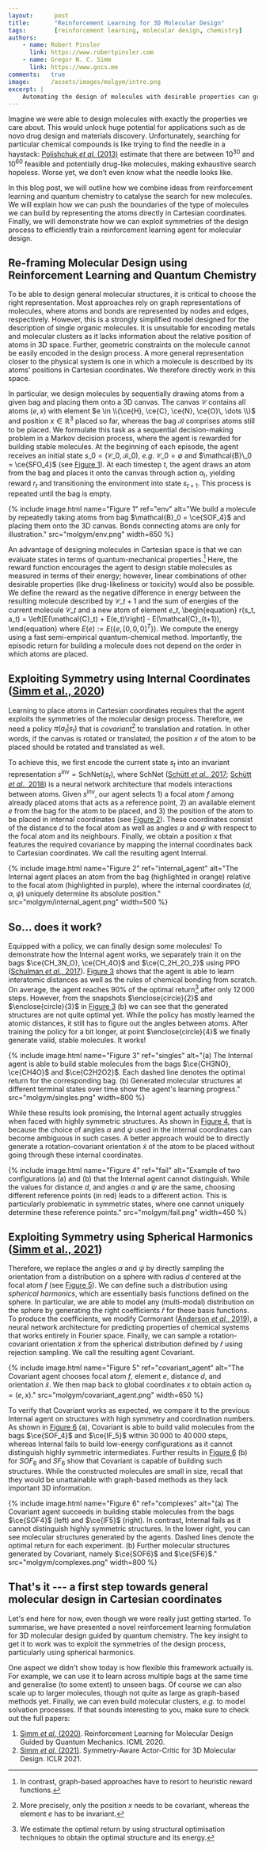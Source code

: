 ```yaml
---
layout:      post
title:       "Reinforcement Learning for 3D Molecular Design"
tags:        [reinforcement learning, molecular design, chemistry]
authors:
    - name: Robert Pinsler
      link: https://www.robertpinsler.com
    - name: Gregor N. C. Simm
      link: https://www.gncs.me
comments:   true
image:      /assets/images/molgym/intro.png
excerpt: |
    Automating the design of molecules with desirable properties can greatly accelerate the search for novel drugs and materials. However, to make further progress we need to go beyond graph-based approaches. In this blog post, we use ideas from reinforcement learning and quantum chemistry to make a first step towards 3D molecular design.
---
```


Imagine we were able to design molecules with exactly the properties we care about. This would unlock huge potential for applications such as de novo drug design and materials discovery. Unfortunately, searching for particular chemical compounds is like trying to find the needle in a haystack: [Polishchuk _et al._ (2013)](https://doi.org/10.1007/s10822-013-9672-4) estimate that there are between $10^{30}$ and $10^{60}$ feasible and potentially drug-like molecules, making exhaustive search hopeless. Worse yet, we don’t even know what the needle looks like.

In this blog post, we will outline how we combine ideas from reinforcement learning and quantum chemistry to catalyse the search for new molecules. We will explain how we can push the boundaries of the type of molecules we can build by representing the atoms directly in Cartesian coordinates. Finally, we will demonstrate how we can exploit symmetries of the design process to efficiently train a reinforcement learning agent for molecular design.

## Re-framing Molecular Design using Reinforcement Learning and Quantum Chemistry

To be able to design general molecular structures, it is critical to choose the right representation. Most approaches rely on graph representations of molecules, where atoms and bonds are represented by nodes and edges, respectively. However, this is a strongly simplified model designed for the description of single organic molecules. It is unsuitable for encoding metals and molecular clusters as it lacks information about the relative position of atoms in 3D space. Further, geometric constraints on the molecule cannot be easily encoded in the design process. A more general representation closer to the physical system is one in which a molecule is described by its atoms' positions in Cartesian coordinates. We therefore directly work in this space.

In particular, we design molecules by sequentially drawing atoms from a given bag and placing them onto a 3D canvas. The canvas $\mathcal{C}$ contains all atoms $(e, x)$ with element $e \in \\{\ce{H}, \ce{C}, \ce{N}, \ce{O}\, \dots \\}$ and position $x \in \mathbb{R}^3$ placed so far, whereas the bag $\mathcal{B}$ comprises atoms still to be placed. We formulate this task as a sequential decision-making problem in a Markov decision process, where the agent is rewarded for building stable molecules. At the beginning of each episode, the agent receives an initial state $s\_0 = (\mathcal{C}\_{0}, \mathcal{B}\_0)$, _e.g._ $\mathcal{C}\_0 = \emptyset$ and $\mathcal{B}\_0 = \ce{SFO_4}$ (see [Figure 1](#figure-env)). At each timestep $t$, the agent draws an atom from the bag and places it onto the canvas through action $a_t$, yielding reward $r_t$ and transitioning the environment into state $s_{t+1}$. This process is repeated until the bag is empty.

{% include image.html
    name="Figure 1"
    ref="env"
    alt="We build a molecule by repeatedly taking atoms from bag $\mathcal{B}_0 = \ce{SOF_4}$ and placing them onto the 3D canvas. Bonds connecting atoms are only for illustration."
    src="molgym/env.png"
    width=650
%}

An advantage of designing molecules in Cartesian space is that we can evaluate states in terms of quantum-mechanical properties.[^1] Here, the reward function encourages the agent to design stable molecules as measured in terms of their energy; however, linear combinations of other desirable properties (like drug-likeliness or toxicity) would also be possible. We define the reward as the negative difference in energy between the resulting molecule described by $\mathcal{C}\_{t+1}$ and the sum of energies of the current molecule $\mathcal{C}\_t$ and a new atom of element $e\_t$,
\begin{equation}
    r(s\_t, a\_t) = \left[E(\mathcal{C}\_t) + E(e\_t)\right] - E(\mathcal{C}\_{t+1}),
\end{equation}
where $E(e) := E(\{e, [0,0,0]^T \})$. We compute the energy using a fast semi-empirical quantum-chemical method. Importantly, the episodic return for building a molecule does not depend on the order in which atoms are placed.

## Exploiting Symmetry using Internal Coordinates ([Simm et al., 2020](http://proceedings.mlr.press/v119/simm20b.html))

Learning to place atoms in Cartesian coordinates requires that the agent exploits the symmetries of the molecular design process. Therefore, we need a policy $\pi(a_t \vert s_t)$ that is _covariant_[^2] to translation and rotation. In other words, if the canvas is rotated or translated, the position $x$ of the atom to be placed should be rotated and translated as well.

To achieve this, we first encode the current state $s_t$ into an invariant representation $s^\text{inv} = \mathsf{SchNet}(s_t)$, where $\mathsf{SchNet}$ ([Schütt _et al._, 2017](https://proceedings.neurips.cc/paper/2017/hash/303ed4c69846ab36c2904d3ba8573050-Abstract.html); [Schütt _et al._, 2018](https://doi.org/10.1063/1.5019779)) is a neural network architecture that models interactions between atoms. Given $s^\text{inv}$, our agent selects 1) a focal atom $f$ among already placed atoms that acts as a reference point, 2) an available element $e$ from the bag for the atom to be placed, and 3) the position of the atom to be placed in internal coordinates (see [Figure 2](#figure-internal_agent)). These coordinates consist of the distance $d$ to the focal atom as well as angles $\alpha$ and $\psi$ with respect to the focal atom and its neighbours. Finally, we obtain a position $x$ that features the required covariance by mapping the internal coordinates back to Cartesian coordinates. We call the resulting agent $\mathsf{Internal}$.

{% include image.html
    name="Figure 2"
    ref="internal_agent"
    alt="The $\mathsf{Internal}$ agent places an atom from the bag (highlighted in orange) relative to the focal atom (highlighted in purple), where the internal coordinates $(d, \alpha, \psi)$ uniquely determine its absolute position."
    src="molgym/internal_agent.png"
    width=500
%}

## So... does it work?

Equipped with a policy, we can finally design some molecules! To demonstrate how the $\mathsf{Internal}$ agent works, we separately train it on the bags $\ce{CH_3N_O}, \ce{CH_4O}$ and $\ce{C_2H_2O_2}$ using PPO ([Schulman _et al._, 2017](https://arxiv.org/abs/1707.06347)). [Figure 3](#figure-singles) shows that the agent is able to learn interatomic distances as well as the rules of chemical bonding from scratch. On average, the agent reaches $90\%$ of the optimal return[^3] after only $12\,000$ steps. However, from the snapshots $\enclose{circle}{2}$ and $\enclose{circle}{3}$ in [Figure 3](#figure-singles) (b) we can see that the generated structures are not quite optimal yet. While the policy has mostly learned the atomic distances, it still has to figure out the angles between atoms. After training the policy for a bit longer, at point $\enclose{circle}{4}$ we finally generate valid, stable molecules. It works!

{% include image.html
    name="Figure 3"
    ref="singles"
    alt="(a) The $\mathsf{Internal}$ agent is able to build stable molecules from the bags $\ce{CH3NO}, \ce{CH4O}$ and $\ce{C2H2O2}$. Each dashed line denotes the optimal return for the corresponding bag.
    (b) Generated molecular structures at different terminal states over time show the agent's learning progress."
    src="molgym/singles.png"
    width=800
%}

While these results look promising, the $\mathsf{Internal}$ agent actually struggles when faced with highly symmetric structures. As shown in [Figure 4](#figure-fail), that is because the choice of angles $\alpha$ and $\psi$ used in the internal coordinates can become ambiguous in such cases. A better approach would be to directly generate a rotation-covariant orientation $\tilde{x}$ of the atom to be placed without going through these internal coordinates.

{% include image.html
    name="Figure 4"
    ref="fail"
    alt="Example of two configurations (a) and (b) that the $\mathsf{Internal}$ agent cannot distinguish. While the values for distance $d$, and angles $\alpha$ and $\psi$ are the same, choosing different reference points (in red) leads to a different action. This is particularly problematic in symmetric states, where one cannot uniquely determine these reference points."
    src="molgym/fail.png"
    width=450
%}

## Exploiting Symmetry using Spherical Harmonics ([Simm et al., 2021](https://openreview.net/forum?id=jEYKjPE1xYN))

Therefore, we replace the angles $\alpha$ and $\psi$ by directly sampling the orientation from a distribution on a sphere with radius $d$ centered at the focal atom $f$ (see [Figure 5](#figure-covariant_agent)). We can define such a distribution using _spherical harmonics_, which are essentially basis functions defined on the sphere. In particular, we are able to model any (multi-modal) distribution on the sphere by generating the right coefficients $\hat{r}$ for these basis functions. To produce the coefficients, we modify $\mathsf{Cormorant}$ ([Anderson _et al._, 2019](https://papers.nips.cc/paper/2019/hash/03573b32b2746e6e8ca98b9123f2249b-Abstract.html)), a neural network architecture for predicting properties of chemical systems that works entirely in Fourier space. Finally, we can sample a rotation-covariant orientation $\tilde{x}$ from the spherical distribution defined by $\hat{r}$ using rejection sampling. We call the resulting agent $\mathsf{Covariant}$.

{% include image.html
    name="Figure 5"
    ref="covariant_agent"
    alt="The $\mathsf{Covariant}$ agent chooses focal atom $f$, element $e$, distance $d$, and orientation $\tilde{x}$. We then map back to global coordinates $x$ to obtain action $a_t = (e, x)$."
    src="molgym/covariant_agent.png"
    width=650
%}

To verify that $\mathsf{Covariant}$ works as expected, we compare it to the previous $\mathsf{Internal}$ agent on structures with high symmetry and coordination numbers. As shown in [Figure 6](#figure-complexes) (a), $\mathsf{Covariant}$ is able to build valid molecules from the bags $\ce{SOF_4}$ and $\ce{IF_5}$ within $30\,000$ to $40\,000$ steps, whereas $\mathsf{Internal}$ fails to build low-energy configurations as it cannot distinguish highly symmetric intermediates. Further results in [Figure 6](#figure-complexes) (b) for $SOF_6$ and $SF_6$ show that $\mathsf{Covariant}$ is capable of building such structures. While the constructed molecules are small in size, recall that they would be unattainable with graph-based methods as they lack important 3D information.

{% include image.html
    name="Figure 6"
    ref="complexes"
    alt="(a) The $\mathsf{Covariant}$ agent succeeds in building stable molecules from the bags $\ce{SOF4}$ (left) and $\ce{IF5}$ (right). In contrast, $\mathsf{Internal}$ fails as it cannot distinguish highly symmetric structures. In the lower right, you can see molecular structures generated by the agents. Dashed lines denote the optimal return for each experiment. 
    (b) Further molecular structures generated by $\mathsf{Covariant}$, namely $\ce{SOF6}$ and $\ce{SF6}$."
    src="molgym/complexes.png"
    width=800
%}

## That's it --- a first step towards general molecular design in Cartesian coordinates

Let's end here for now, even though we were really just getting started. To summarise, we have presented a novel reinforcement learning formulation for 3D molecular design guided by quantum chemistry. The key insight to get it to work was to exploit the symmetries of the design process, particularly using spherical harmonics.

One aspect we didn't show today is how flexible this framework actually is. For example, we can use it to learn across multiple bags at the same time and generalise (to some extent) to unseen bags. Of course we can also scale up to larger molecules, though not quite as large as graph-based methods yet. Finally, we can even build molecular clusters, _e.g._ to model solvation processes. If that sounds interesting to you, make sure to check out the full papers:
1. [Simm _et al._ (2020)](http://proceedings.mlr.press/v119/simm20b.html). Reinforcement Learning for Molecular Design Guided by Quantum Mechanics. ICML 2020.  
2. [Simm _et al._ (2021)](https://openreview.net/forum?id=jEYKjPE1xYN). Symmetry-Aware Actor-Critic for 3D Molecular Design. ICLR 2021.


[^1]: In contrast, graph-based approaches have to resort to heuristic reward functions.
[^2]: More precisely, only the position $x$ needs to be covariant, whereas the element $e$ has to be invariant.
[^3]: We estimate the optimal return by using structural optimisation techniques to obtain the optimal structure and its energy.
